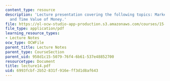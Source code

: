 ```yaml
---
content_type: resource
description: 'Lecture presentation covering the following topics: Marketable Securities
  and Time Value of Money.'
file: https://ol-ocw-studio-app-production.s3.amazonaws.com/courses/15-501-introduction-to-financial-and-managerial-accounting-spring-2004/6993fcbf2b52831f916eff3d1d8af643_lecture14.pdf
file_type: application/pdf
learning_resource_types:
- Lecture Notes
ocw_type: OCWFile
parent_title: Lecture Notes
parent_type: CourseSection
parent_uid: 958d1c15-5079-76f4-6b61-537e48852700
resourcetype: Document
title: lecture14.pdf
uid: 6993fcbf-2b52-831f-916e-ff3d1d8af643
---
```

